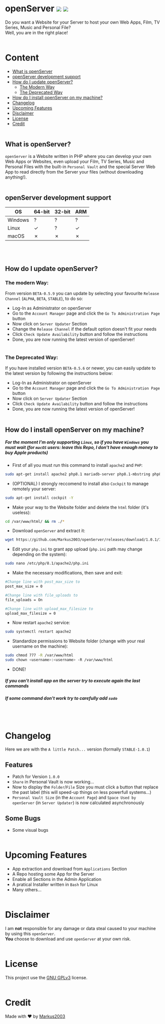 # openServer ![](https://img.shields.io/github/languages/code-size/Markus2003/openServer?style=for-the-badge) ![](https://img.shields.io/github/license/Markus2003/openserver?style=for-the-badge)
Do you want a Website for your Server to host your own Web Apps, Film, TV Series, Music and Personal File?<br>
Well, you are in the right place!
<br><br>

# Content
- [What is openServer](#what-is-openserver)
- [openServer development support](#openserver-development-support)
- [How do I update openServer?](#how-do-i-update-openserver)
    - [The Modern Way](#the-modern-way)
    - [The Deprecated Way](#the-deprecated-way)
- [How do I install openServer on my machine?](#how-do-i-install-openserver-on-my-machine)
- [Changelog](#changelog)
- [Upcoming Features](#upcoming-features)
- [Disclaimer](#disclaimer)
- [License](#license)
- [Credit](#credit)
<br><br>

## What is openServer?
`openServer` is a Website written in PHP where you can develop your own Web Apps or Websites, even upload your Film, TV Series, Music and Personal Files with the built-in `Personal Vault` and the special Server Web App to read directly from the Server your files (without downloading anything!).
<br><br>

## openServer development support
| OS | 64-bit | 32-bit | ARM |
|----|--------|--------|-----|
| Windows |  ?  |  ?  |  ?  |
| Linux   |  ✓  |  ?   |  ✓  |
| macOS   |  ✗  |  ✗  |  ✗  |

<br><br>

## How do I update openServer?
### The modern Way:
From version `BETA-0.5.9` you can update by selecting your favourite `Release Channel` (`ALPHA`, `BETA`, `STABLE`), to do so:
- Log-In as Administrator on openServer
- Go to the `Account Manager` page and click the `Go To Administration Page` button
- Now click on `Server Updater` Section
- Change the `Release Channel` if the default option doesn't fit your needs
- Click `Check Update Availability` button and follow the instructions
- Done, you are now running the latest version of openServer!
<br><br>

### The Deprecated Way:
If you have installed version `BETA-0.5.6` or newer, you can easily update to the latest version by following the instructions below:
- Log-In as Administrator on openServer
- Go to the `Account Manager` page and click the `Go To Administration Page` button
- Now click on `Server Updater` Section
- Click `Check Update Availability` button and follow the instructions
- Done, you are now running the latest version of openServer!
<br><br>

## How do I install openServer on my machine?
##### For the moment I'm only supporting `Linux`, so if you have `Windows` you must wait (for `macOS` users: leave this Repo, I don't have enough money to buy Apple products)<br>
- First of all you must run this command to install `apache2` and `PHP`:
```bash
sudo apt-get install apache2 php8.1 mariadb-server php8.1-mbstring php8.1-mysql php8.1-xml php8.1-zip -y
```
- (OPTIONAL) I strongly reccomend to install also `Cockpit` to manage remotely your server:
```bash
sudo apt-get install cockpit -Y
```
- Make your way to the Website folder and delete the `html` folder (it's useless):
```bash
cd /var/www/html/ && rm ./*
```
- Download `openServer` and extract it:
```bash
wget https://github.com/Markus2003/openServer/releases/download/1.0.1/1.0.1.zip && unzip 1.0.1.zip && rm 1.0.1.zip
```
- Edit your `php.ini` to grant app upload (`php.ini` path may change depending on the system):
```bash
sudo nano /etc/php/8.1/apache2/php.ini
```
- Make the necessary modifications, then save and exit:
```bash
#Change line with post_max_size to
post_max_size = 0

#Change line with file_uploads to
file_uploads = On

#Change line with upload_max_filesize to
upload_max_filesize = 0
```

- Now restart `apache2` service:
```bash
sudo systemctl restart apache2
```

- Standardize permissions to Website folder (change <username> with your real username on the machine):
```bash
sudo chmod 777 -R /var/www/html
sudo chown <username>:<username> -R /var/www/html
```

- DONE!
##### If you can't install app on the server try to execute again the last commands
##### If some command don't work try to carefully add `sudo`
<br><br>

# Changelog
Here we are with the `A little Patch...` version (formally `STABLE-1.0.1`)<br>
## Features

- Patch for Version `1.0.0`
- `Share` in Personal Vault is now working...
- Now to display the `Folder`/`File` Size you must click a button that replace the past label (this will speed-up things on less powerfull systems...)
- `Personal Vault Size` (in the `Account Page`) and `Space Used by openServer` (in `Server Updater`) is now calculated asynchronously


## Some Bugs
- Some visual bugs
<br><br>

# Upcoming Features
- App extraction and download from `Applications` Section
- A Repo hosting some App for the Server
- Enable all Sections in the Admin Application
- A pratical Installer written in `Bash` for Linux
- Many others...
<br><br>

# Disclaimer
I am **not** responsible for any damage or data steal caused to your machine by using this `openServer`.<br>
**You** choose to download and use `openServer` at your own risk.
<br><br>

# License
This project use the [GNU GPLv3](LICENSE) license.
<br><br>

# Credit
Made with :heart: by [Markus2003](https://github.com/Markus2003)
